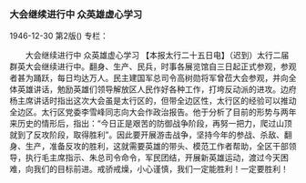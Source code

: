 ### 大会继续进行中  众英雄虚心学习

1946-12-30
第2版()
专栏：

　　大会继续进行中
    众英雄虚心学习
    【本报太行二十五日电】（迟到）太行二届群英大会继续进行中。翻身、生产、民兵，时事各展览馆自三日起正式参观，参观者甚为踊跃，每日均达万人。民主建国军总司令高树勋将军曾莅大会参观，并向全体英雄讲话，勉励英雄们领导解放区人民作好各种工作，打垮反动派的进攻。边府杨主席讲话时指出这次大会虽是太行区的，但带全边区性，太行区的经验可以推动全边区。太行区党委李雪峰同志向大会作政治报告。他于分析了目前的形势与两年来历史的情形后，指出：“今日正是艰苦的防御战争阶段，再努一把力，爬过山顶就到了反攻阶段，取得胜利”。因此要开展游击战争，坚持今年的参战、杀敌、翻身、生产，准备反攻的胜利，这就需要英雄的带头、模范工作者帮助，全区干部领导，执行毛主席指示、朱总司令命令，军民团结，开展新英雄运动，渡过今天困难，向我们的目标前进。戒骄戒燥，小心谨慎，我们一定能胜利！一定要胜利！
